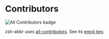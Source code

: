 # Contributors

![All Contributors badge](https://img.shields.io/github/all-contributors/olets/zsh-abbr?color=3b3999)

zsh-abbr uses [all-contributors](https://allcontributors.org). See its [emoji key](https://allcontributors.org/docs/en/emoji-key).

<!-- ALL-CONTRIBUTORS-LIST:START - Do not remove or modify this section -->
<!-- prettier-ignore-start -->
<!-- markdownlint-disable -->

<!-- markdownlint-restore -->
<!-- prettier-ignore-end -->

<!-- ALL-CONTRIBUTORS-LIST:END -->
